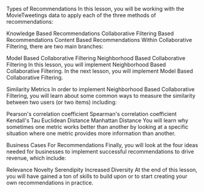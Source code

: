 Types of Recommendations
In this lesson, you will be working with the MovieTweetings data to apply each of the three methods of recommendations:

Knowledge Based Recommendations
Collaborative Filtering Based Recommendations
Content Based Recommendations
Within Collaborative Filtering, there are two main branches:

Model Based Collaborative Filtering
Neighborhood Based Collaborative Filtering
In this lesson, you will implement Neighborhood Based Collaborative Filtering. In the next lesson, you will implement Model Based Collaborative Filtering.

Similarity Metrics
In order to implement Neighborhood Based Collaborative Filtering, you will learn about some common ways to measure the similarity between two users (or two items) including:

Pearson's correlation coefficient
Spearman's correlation coefficient
Kendall's Tau
Euclidean Distance
Manhattan Distance
You will learn why sometimes one metric works better than another by looking at a specific situation where one metric provides more information than another.

Business Cases For Recommendations
Finally, you will look at the four ideas needed for businesses to implement successful recommendations to drive revenue, which include:

Relevance
Novelty
Serendipity
Increased Diversity
At the end of this lesson, you will have gained a ton of skills to build upon or to start creating your own recommendations in practice.

